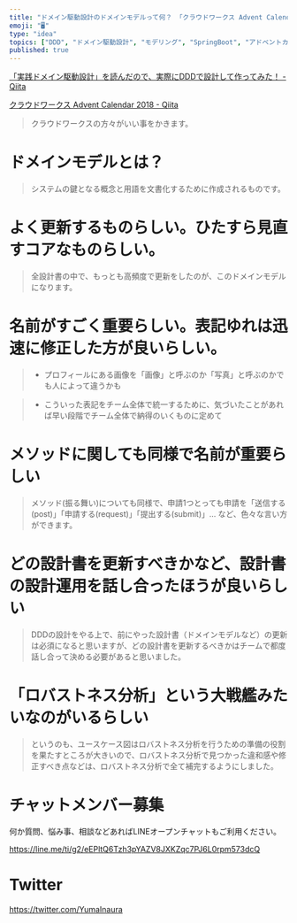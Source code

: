 ```yaml
---
title: "ドメイン駆動設計のドメインモデルって何？ 「クラウドワークス Advent Calendar 2018」に学びたい要約まとめ。"
emoji: "🖥"
type: "idea"
topics: ["DDD", "ドメイン駆動設計", "モデリング", "SpringBoot", "アドベントカレンダー2018"]
published: true
---
```


[「実践ドメイン駆動設計」を読んだので、実際にDDDで設計して作ってみた！ - Qiita](https://qiita.com/APPLE4869/items/d210ddc2cb1bfeea9338#%E3%83%89%E3%83%A1%E3%82%A4%E3%83%B3%E3%83%A2%E3%83%87%E3%83%AB)

[クラウドワークス Advent Calendar 2018 - Qiita](https://qiita.com/advent-calendar/2018/crowdworks)

>クラウドワークスの方々がいい事をかきます。

# ドメインモデルとは？

>システムの鍵となる概念と用語を文書化するために作成されるものです。


# よく更新するものらしい。ひたすら見直すコアなものらしい。

>全設計書の中で、もっとも高頻度で更新をしたのが、このドメインモデルになります。

# 名前がすごく重要らしい。表記ゆれは迅速に修正した方が良いらしい。

>- プロフィールにある画像を「画像」と呼ぶのか「写真」と呼ぶのかでも人によって違うかも

>- こういった表記をチーム全体で統一するために、気づいたことがあれば早い段階でチーム全体で納得のいくものに定めて

# メソッドに関しても同様で名前が重要らしい

>メソッド(振る舞い)についても同様で、申請1つとっても申請を「送信する(post)」「申請する(request)」「提出する(submit)」... など、色々な言い方ができます。

# どの設計書を更新すべきかなど、設計書の設計運用を話し合ったほうが良いらしい

>DDDの設計をやる上で、前にやった設計書（ドメインモデルなど）の更新は必須になると思いますが、どの設計書を更新するべきかはチームで都度話し合って決める必要があると思いました。

# 「ロバストネス分析」という大戦艦みたいなのがいるらしい

>というのも、ユースケース図はロバストネス分析を行うための準備の役割を果たすところが大きいので、ロバストネス分析で見つかった違和感や修正すべき点などは、ロバストネス分析で全て補完するようにしました。








<!-- Update From Qiita API -->

# チャットメンバー募集


何か質問、悩み事、相談などあればLINEオープンチャットもご利用ください。

https://line.me/ti/g2/eEPltQ6Tzh3pYAZV8JXKZqc7PJ6L0rpm573dcQ





# Twitter


https://twitter.com/YumaInaura


<!-- Update From Qiita API -->


